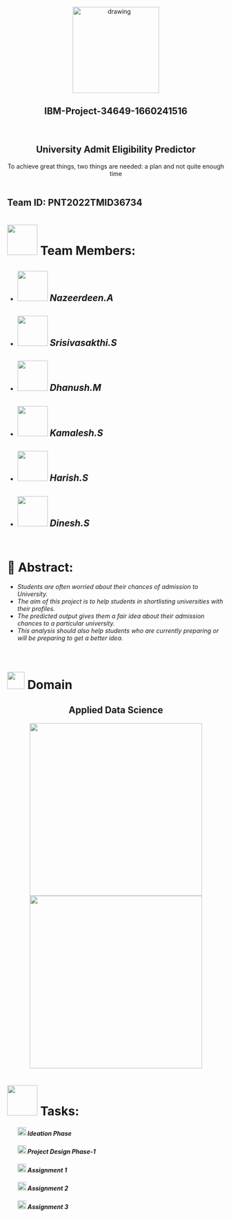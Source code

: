 <br>
<div align="center">
<img src="https://upload.wikimedia.org/wikipedia/commons/5/51/IBM_logo.svg"  align="center" alt="drawing" width="200" />
  <h2 align="center"> IBM-Project-34649-1660241516 <br></h2>

  </div>
 <br> 
 <div align="center">
 <h2 >University Admit Eligibility Predictor </h2>
 To achieve great things, two things are needed: a plan and not quite enough time
 </div>
<br>
 <h2> Team ID: PNT2022TMID36734  </h2>
<h1><img src="https://e7.pngegg.com/pngimages/66/857/png-clipart-leadership-businessperson-computer-icons-management-team-leader-business-text-hand.png" width="70px"> Team Members: </h1>
<ul><i>
  <li> <h2> <img src="https://avatars.githubusercontent.com/u/113258178?s=400&u=756ea2da09349315ac014f504184cf17f08bbca1&v=4" width="70px"> Nazeerdeen.A </h2> </li>
  <li> <h2> <img src="https://avatars.githubusercontent.com/u/113259324?v=4" width="70px"> Srisivasakthi.S </h2> </li>
  <li> <h2> <img src="https://avatars.githubusercontent.com/u/113770569?v=4" width="70px"> Dhanush.M </h2> </li>
  <li> <h2> <img src="https://avatars.githubusercontent.com/u/113255694?v=4" width="70px"> Kamalesh.S </h2> </li>
  <li> <h2> <img src="https://avatars.githubusercontent.com/u/85577879?v=4" width="70px"> Harish.S </h2> </li>
  <li> <h2> <img src="https://avatars.githubusercontent.com/u/113909410?s=64&v=4" width="70px"> Dinesh.S </h2> </li>
  </i>
  </ul>
<br>
<h1>📃 Abstract:</h1><i>
<ul>
<li>Students are often worried about their chances of admission to University. </li>
<li>The aim of this project is to help students in shortlisting universities with their profiles. </li>
<li>The predicted output gives them a fair idea about their admission chances to a particular university. </li>
<li>This analysis should also help students who are currently preparing or will be preparing to get a better idea. </li>
  </i>
  </ul>
<br>
<h1><img src="https://raw.githubusercontent.com/Tarikul-Islam-Anik/Animated-Fluent-Emojis/master/Emojis/Travel%20and%20places/Rocket.png" width="40px"> Domain</h2>
<h2 align="center"> Applied Data Science </h1>
<p float="middle" align="center">
    <img src="https://media3.giphy.com/media/NsBknNwmmWE8WU1q2U/200w.webp?cid=ecf05e476zd5whym2cmsd17n168jb5bckl1w40voeo79q3ls&rid=200w.webp&ct=g" width=400>
    <img src="https://media1.giphy.com/media/nNOAPjUdo4mpZFkDf8/200w.webp?cid=ecf05e47dvmhext35ocup2a5p4q6df03h8uscw4j3szalfio&rid=200w.webp&ct=g" width=400>
    
  <h1> <img src="https://media0.giphy.com/media/kLOkqcrdC5mrCE7k7G/200w.webp?cid=ecf05e47xelxkirltcp07bzh5uxvi15yyewjzlzsngzwl5wm&rid=200w.webp&ct=g" width="70px"> Tasks: </h1>
<ul> <i>
<h4> <img src="https://cdn.xxl.thumbs.canstockphoto.com/accept-green-icon-check-sign-stock-illustrations_csp27957677.jpg" width="20px"> Ideation Phase </h4> 
<h4> <img src="https://cdn.xxl.thumbs.canstockphoto.com/accept-green-icon-check-sign-stock-illustrations_csp27957677.jpg" width="20px"> Project Design Phase-1 </h4>
<h4> <img src="https://cdn.xxl.thumbs.canstockphoto.com/accept-green-icon-check-sign-stock-illustrations_csp27957677.jpg" width="20px"> Assignment 1 </h4>
<h4> <img src="https://cdn.xxl.thumbs.canstockphoto.com/accept-green-icon-check-sign-stock-illustrations_csp27957677.jpg" width="20px"> Assignment 2 </h4>
<h4> <img src="https://cdn.xxl.thumbs.canstockphoto.com/accept-green-icon-check-sign-stock-illustrations_csp27957677.jpg" width="20px"> Assignment 3 </h4>
</i> </ul>
